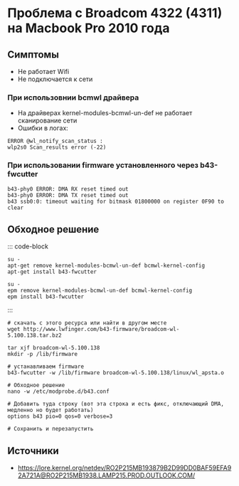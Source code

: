 # Проблема с Broadcom 4322 (4311) на Macbook Pro 2010 года

## Симптомы

- Не работает Wifi
- Не подключается к сети

### При использовнии bcmwl драйвера

- На драйверах kernel-modules-bcmwl-un-def не работает сканирование сети
- Ошибки в логах:

```shell
ERROR @wl_notify_scan_status :
wlp2s0 Scan_results error (-22)
```

### При использовании firmware установленного через b43-fwcutter

```shell
b43-phy0 ERROR: DMA RX reset timed out
b43-phy0 ERROR: DMA TX reset timed out
b43 ssb0:0: timeout waiting for bitmask 01800000 on register 0F90 to clear
```

## Обходное решение

::: code-block

```shell[apt-get]
su -
apt-get remove kernel-modules-bcmwl-un-def bcmwl-kernel-config
apt-get install b43-fwcutter
```

```shell[epm]
su -
epm remove kernel-modules-bcmwl-un-def bcmwl-kernel-config
epm install b43-fwcutter
```

:::

```shell
# скачать с этого ресурса или найти в другом месте
wget http://www.lwfinger.com/b43-firmware/broadcom-wl-5.100.138.tar.bz2 

tar xjf broadcom-wl-5.100.138
mkdir -p /lib/firmware

# устанавливаем firmware
b43-fwcutter -w /lib/firmware broadcom-wl-5.100.138/linux/wl_apsta.o

# Обходное решение
nano -w /etc/modprobe.d/b43.conf

# Добавить туда строку (вот эта строка и есть фикс, отключающий DMA, медленно но будет работать)
options b43 pio=0 qos=0 verbose=3

# Сохранить и перезапустить
```

## Источники

- <https://lore.kernel.org/netdev/RO2P215MB193879B2D99DD0BAF59EFA92A721A@RO2P215MB1938.LAMP215.PROD.OUTLOOK.COM/>
